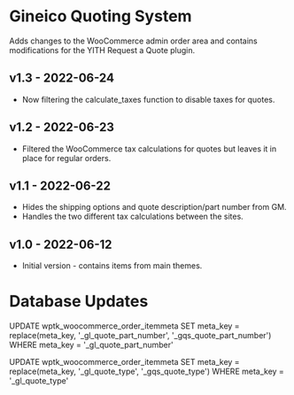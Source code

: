 Gineico Quoting System
==========

Adds changes to the WooCommerce admin order area and contains modifications for the YITH Request a Quote plugin. 

## v1.3 - 2022-06-24
* Now filtering the calculate_taxes function to disable taxes for quotes.

## v1.2 - 2022-06-23
* Filtered the WooCommerce tax calculations for quotes but leaves it in place for regular orders.

## v1.1 - 2022-06-22
* Hides the shipping options and quote description/part number from GM.
* Handles the two different tax calculations between the sites.

## v1.0 - 2022-06-12
* Initial version - contains items from main themes.

# Database Updates
UPDATE wptk_woocommerce_order_itemmeta SET meta_key = replace(meta_key, '_gl_quote_part_number', '_gqs_quote_part_number') WHERE meta_key = '_gl_quote_part_number'


UPDATE wptk_woocommerce_order_itemmeta SET meta_key = replace(meta_key, '_gl_quote_type', '_gqs_quote_type') WHERE meta_key = '_gl_quote_type'

